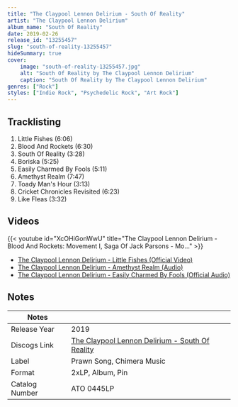 ```yaml
---
title: "The Claypool Lennon Delirium - South Of Reality"
artist: "The Claypool Lennon Delirium"
album_name: "South Of Reality"
date: 2019-02-26
release_id: "13255457"
slug: "south-of-reality-13255457"
hideSummary: true
cover:
    image: "south-of-reality-13255457.jpg"
    alt: "South Of Reality by The Claypool Lennon Delirium"
    caption: "South Of Reality by The Claypool Lennon Delirium"
genres: ["Rock"]
styles: ["Indie Rock", "Psychedelic Rock", "Art Rock"]
---
```


## Tracklisting
1. Little Fishes (6:06)
2. Blood And Rockets (6:30)
3. South Of Reality (3:28)
4. Boriska (5:25)
5. Easily Charmed By Fools (5:11)
6. Amethyst Realm (7:47)
7. Toady Man's Hour (3:13)
8. Cricket Chronicles Revisited (6:23)
9. Like Fleas (3:32)

## Videos
{{< youtube id="XcOHiGonWwU" title="The Claypool Lennon Delirium - Blood And Rockets: Movement I, Saga Of Jack Parsons - Mo..." >}}
- [The Claypool Lennon Delirium - Little Fishes (Official Video)](https://www.youtube.com/watch?v=cZOHWyfgZdY)
- [The Claypool Lennon Delirium - Amethyst Realm (Audio)](https://www.youtube.com/watch?v=cHyzNmQa9Q0)
- [The Claypool Lennon Delirium - Easily Charmed By Fools (Official Audio)](https://www.youtube.com/watch?v=9dXAzlrRxhY)


## Notes

| Notes          |             |
| ---------------| ----------- |
| Release Year   | 2019 |
| Discogs Link   | [The Claypool Lennon Delirium - South Of Reality](https://www.discogs.com/release/13255457-The-Claypool-Lennon-Delirium-South-Of-Reality) |
| Label          | Prawn Song, Chimera Music |
| Format         | 2xLP, Album, Pin |
| Catalog Number | ATO 0445LP |



